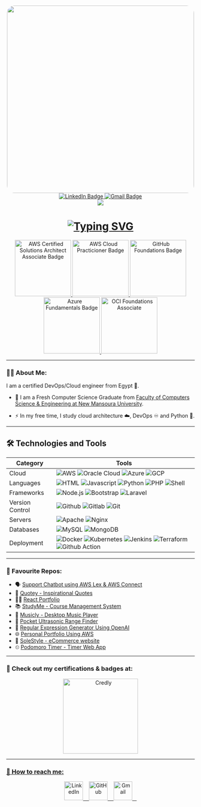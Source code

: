 <div id="header" align="center">
      <div style="width: 500px; overflow: hidden; border-radius: 20px;">
          <img src="https://cdn.dribbble.com/userupload/7725814/file/original-ad34e5a3d587a8a90b6586de67710225.gif" width="500" style="display: block;">
      </div>
      <div id="badges">
          <a href="https://www.linkedin.com/in/abdallah-amir/" target = "_blank">
            <img src="https://custom-icon-badges.demolab.com/badge/LinkedIn-0A66C2?style=for-the-badge&logo=linkedin-white&logoColor=fff" alt="LinkedIn Badge"/>
          </a>
          <a href="mailto:abdallahamirmonir@gmail.com" target = "_blank">
            <img src="https://img.shields.io/badge/Gmail-D14836?style=for-the-badge&logo=gmail&logoColor=white" alt="Gmail Badge"/>
          </a>
    </div>
    <img src="https://komarev.com/ghpvc/?username=Zerobrofan&style=flat&color=2a9df4"/>
    <h1>
<a href="https://git.io/typing-svg"><img src="https://readme-typing-svg.demolab.com?font=Cascadia+Code&size=25&duration=2500&pause=500&center=true&vCenter=true&width=435&lines=Hi!+I'm+Abdallah+Amir+%F0%9F%91%8B;I'm+a+DevOps%2FCloud+Engineer%F0%9F%91%A8%E2%80%8D%F0%9F%92%BB" alt="Typing SVG" /></a>
    </h1>
</div>

<div id="badges" align="center">
          <a href="https://www.credly.com/badges/55aa4fdb-9c41-4c15-b6aa-0ef95547f166/public_url" target = "_blank">
            <img src="https://images.credly.com/size/340x340/images/0e284c3f-5164-4b21-8660-0d84737941bc/image.png" width="150px" alt="AWS Certified Solutions Architect Associate Badge"/>
          </a>
          <a href="https://www.credly.com/badges/62116cfc-5b39-4698-a119-72e8cc6c0c79/public_url" target = "_blank">
            <img src="https://images.credly.com/size/340x340/images/00634f82-b07f-4bbd-a6bb-53de397fc3a6/image.png" width="150px" alt="AWS Cloud Practicioner Badge"/>
          </a>
          <a href="https://www.credly.com/badges/729ffdb7-1327-4c31-a96f-d6c006665e84/public_url" target = "_blank">
            <img src="https://images.credly.com/size/340x340/images/024d0122-724d-4c5a-bd83-cfe3c4b7a073/image.png" width="150px" alt="GitHub Foundations Badge"/>
          </a>
          <a href="https://www.credly.com/badges/62116cfc-5b39-4698-a119-72e8cc6c0c79/public_url" target = "_blank">
            <img src="https://images.credly.com/size/340x340/images/be8fcaeb-c769-4858-b567-ffaaa73ce8cf/image.png" width="150px" alt="Azure Fundamentals Badge"/>
          </a>
          <a href="https://catalog-education.oracle.com/pls/certview/sharebadge?id=FE69CAC3FF27C55C919DB050ABFC4CD7023DE5C187E13DB23A8AD06B71118D14" target = "_blank">
            <img src="https://github.com/Zerobrofan/Zerobrofan/assets/100843256/70a48128-7bd2-4fd4-8cf6-10ef964d6b31" width="150px" alt="OCI Foundations Associate"/>
          </a>
</div>

---

### :man_technologist: About Me:
I am a certified DevOps/Cloud engineer from Egypt 🐪.

- :seedling: I am a Fresh Computer Science Graduate from <a href="https://www.facebook.com/FCSENMUofficial" target = "_blank">Faculty of Computers Science & Engineering at New Mansoura University</a>.

- :zap: In my free time, I study cloud architecture ☁️, DevOps ♾️ and Python 🐍.

---

## 🛠 Technologies and Tools

| Category           | Tools                                                                                                                                                                                                                                                                                                                                                                                                                                                                                                                                                                                                                                                                                                                                                                                                                                                                                                                                                                                                                                                                                                                                                                                                                                                                                                                                                                                                                                                                                                                                                                                                                                                                                                                                                                                                                                                                                                                                                                                                                                                                                                                                                                                                                                                                                                                                                                                                                                                                                                                                                                                                                                                                                                                                                                                                                                                                                                                                                                                                                                                                                                                                                                                                                                                                                                                                                                                                                                                                                                                                                                                                                                                                                                                                                                                                                                                                                                                                                                                                       |
| ------------------ | ----------------------------------------------------------------------------------------------------------------------------------------------------------------------------------------------------------------------------------------------------------------------------------------------------------------------------------------------------------------------------------------------------------------------------------------------------------------------------------------------------------------------------------------------------------------------------------------------------------------------------------------------------------------------------------------------------------------------------------------------------------------------------------------------------------------------------------------------------------------------------------------------------------------------------------------------------------------------------------------------------------------------------------------------------------------------------------------------------------------------------------------------------------------------------------------------------------------------------------------------------------------------------------------------------------------------------------------------------------------------------------------------------------------------------------------------------------------------------------------------------------------------------------------------------------------------------------------------------------------------------------------------------------------------------------------------------------------------------------------------------------------------------------------------------------------------------------------------------------------------------------------------------------------------------------------------------------------------------------------------------------------------------------------------------------------------------------------------------------------------------------------------------------------------------------------------------------------------------------------------------------------------------------------------------------------------------------------------------------------------------------------------------------------------------------------------------------------------------------------------------------------------------------------------------------------------------------------------------------------------------------------------------------------------------------------------------------------------------------------------------------------------------------------------------------------------------------------------------------------------------------------------------------------------------------------------------------------------------------------------------------------------------------------------------------------------------------------------------------------------------------------------------------------------------------------------------------------------------------------------------------------------------------------------------------------------------------------------------------------------------------------------------------------------------------------------------------------------------------------------------------------------------------------------------------------------------------------------------------------------------------------------------------------------------------------------------------------------------------------------------------------------------------------------------------------------------------------------------------------------------------------------------------------------------------------------------------------------------------------------------------- |
| Cloud              | ![AWS](https://custom-icon-badges.demolab.com/badge/AWS-%23FF9900.svg?style=for-the-badge&logo=aws&logoColor=white) ![Oracle Cloud](https://custom-icon-badges.demolab.com/badge/Oracle%20Cloud-F80000?style=for-the-badge&logo=oracle&logoColor=white) ![Azure](https://custom-icon-badges.demolab.com/badge/Microsoft%20Azure-0089D6?style=for-the-badge&logo=msazure&logoColor=white) ![GCP](https://img.shields.io/badge/Google_Cloud_Platform-4285F4?style=for-the-badge&logo=googlecloud&logoColor=white)                                                                                                                                                                                                                                                                                                                                                                                                                                                                                                                                                                                                                                                                                                                                                                                                                                                                                                                                                                                                                                                                                                                                                                                                                                                                                                                                                                                                                                                                                                                                                                                                                                                                                                                                                                                                                                                                                                                                                                                                                                                                                                                                                                                                                                                                                                                                                                                                                                                                                                                                                                                                                                                                                                                                                                                                                                                                                                                                                                                                                                                                                                                                                                                                                                                                                                                                                                                                                                                                                                                                                                                                                                                                                                                                                               |
| Languages          | ![HTML](https://img.shields.io/badge/html5%20-%23E34F26.svg?&style=for-the-badge&logo=html5&logoColor=white) ![Javascript](https://img.shields.io/badge/javascript%20-%23323330.svg?&style=for-the-badge&logo=javascript&logoColor=%23F7DF1E) ![Python](https://img.shields.io/badge/Python-3776AB?style=for-the-badge&logo=python&logoColor=white) ![PHP](https://img.shields.io/badge/php-%23777BB4.svg?&style=for-the-badge&logo=php&logoColor=white) ![Shell](https://img.shields.io/badge/shell_script%20-%23121011.svg?&style=for-the-badge&logo=gnu-bash&logoColor=white)                                                                                                                                                                                                                                                                                                                                                                                                                                                                                                                                                                                                                                                                                                                                                                                                                                                                                                                                                                                                                                                                                                                                                                                                                                                                                                                                                                                                                                                                                                                                                                                                                                                                                                                                                                                                                                                                                                                                                                                                                                                                                                                                                                                                                                                                                                                                                                                                                                                                                                                                                                                                                                                                                                                                                                                                                                                                                                                                                                                                                                                                                                                                                                                                                                                                                                                                 |
| Frameworks         | ![Node.js](https://img.shields.io/badge/Node.js-43853D?style=for-the-badge&logo=node.js&logoColor=white) ![Bootstrap](https://img.shields.io/badge/bootstrap%20-%23563D7C.svg?&style=for-the-badge&logo=bootstrap&logoColor=white) ![Laravel](https://img.shields.io/badge/laravel%20-%23FF2D20.svg?&style=for-the-badge&logo=laravel&logoColor=white)                                                                                                                                                                                                                                                                                                                                                                                                                                                                                                                                                                                                                                                                                                                                                                                                                                                                                                                                                                                                                                                                                                                                                                                                                                                                                                                                                                                                                                                                                                                                                                                                                                                                                                                                                                                                                                                                                                                                                                                                                                                                                                                                                                                                                                                                                                                                                                                                                                                                                                                                                                                                                                                                                                                                                                                                                                                                                                                                                                                                                                                                                                                                                                                                                                                                                                                                                                                                                            |
| Version Control    | ![Github](https://img.shields.io/badge/GitHub-100000?style=for-the-badge&logo=github&logoColor=white) ![Gitlab](https://img.shields.io/badge/GitLab-330F63?style=for-the-badge&logo=gitlab&logoColor=white) ![Git](https://img.shields.io/badge/git%20-%23FF2D20.svg?&style=for-the-badge&logo=git&logoColor=white)                                                                                                                                                                                                                                                                                                                                                                                                                                                                                                                                                                                                                                                                                                                                                                                                                                                                                                                                                                                                                                                                                                                                                                                                                                                                                                                                                                                                                                                                                                                                                                                                                                                                                                                                                                                                                                                                                                                                                                                                                                                                                                                                                                                                                                                                                                                                                                                                                                                                                                                                                                                                                                                                                                                                                                                                                                                                                                                                                                                                                                                                                                                                                                                                                                                                                                                                                                                                                                                                                                                                                                                                                                                                                                                                                                                                   |
| Servers            | ![Apache](https://img.shields.io/badge/apache%20-%23D42029.svg?&style=for-the-badge&logo=apache&logoColor=white) ![Nginx](https://img.shields.io/badge/nginx%20-%23009639.svg?&style=for-the-badge&logo=nginx&logoColor=white)                                                                                                                                                                                                                                                                                                                                                                                                                                                                                                                                                                                                                                                                                                                                                                                                                                                                                                                                                                                                                                                                                                                                                                                                                                                                                                                                                                                                                                                                                                                                                                                                                                                                                                                                                                                                                                                                                                                                                                                                                                                                                                                                                                                                                                                                                                                                                                                                                                                                                                                                                                                                                                                                                                                                                                                                                                                                                                                                                                                                                                                                                                                                                                                                                                                                                                                                                                                                                                                                                                                                                                                                                                                                                                                                                                              |
| Databases          | ![MySQL](https://img.shields.io/badge/MySQL-00000F?style=for-the-badge&logo=mysql&logoColor=white) ![MongoDB](https://img.shields.io/badge/MongoDB-%234ea94b.svg?&style=for-the-badge&logo=mongodb&logoColor=white)                                                                                                                                                                                                                                                                                                                                                                                                                                                                                                                                                                                                                                                                                                                                                                                                                                                                                                                                                                                                                                                                                                                                                                                                                                                                                                                                                                                                                                                                                                                                                                                                                                                                                                                                                                                                                                                                                                                                                                                                                                                                                                                                                                                                                                                                                                                                                                                                                                                                                                                                                                                                                                                                                                                                                                                                                                                                                                                                                                                                                                                                                                                                                                                                                                                                                                                                                                                                                                                                                                                               |
| Deployment         | ![Docker](https://img.shields.io/badge/docker%20-%230db7ed.svg?&style=for-the-badge&logo=docker&logoColor=white) ![Kubernetes](https://img.shields.io/badge/kubernetes%20-%23326ce5.svg?&style=for-the-badge&logo=kubernetes&logoColor=white) ![Jenkins](https://img.shields.io/badge/Jenkins-D24939?style=for-the-badge&logo=Jenkins&logoColor=white) ![Terraform](https://img.shields.io/badge/terraform-%235835CC.svg?style=for-the-badge&logo=terraform&logoColor=white) ![Github Action](https://img.shields.io/badge/GitHub_Actions-2088FF?style=for-the-badge&logo=github-actions&logoColor=white)                                                                                                                                                                                                                                                                                                                                                                                                                                                                                                                                                                                                                                                                                                                                                                                                                                                                                                                                                                                                                                                                                                                                                                                                                                                                                                                                                                                                                                                                                                                                                                                                                                                                                                                                                                                                                                                                                                                                                                                                                                                                                                                                                                                                                                                                                                                                                                                                                                                                                                                                                                                                                                                                                                                                                                                                                                                                                                                                                                                                                                                                                                                                                                                                                                                                                                                                                                                                                                                                                                                                                                                                                                                                                                                                                                                                                                                                                                                                                                              |     



  
 
</div>

---

### 🌟 Favourite Repos:
- 🗣 <a href="https://github.com/Zerobrofan/Support-Chatbot-using-AWS-Lex-and-Connect" target ="_blank">Support Chatbot using AWS Lex & AWS Connect</a>
- 📙 <a href="https://github.com/Zerobrofan/Quotey-Inspirational-Quotes" target ="_blank"> Quotey - Inspirational Quotes</a>
- 🙋‍♂️ <a href="https://github.com/Zerobrofan/react-portfolio" target = "_blank">React Portfolio</a>
- 📚 <a href="https://github.com/Zerobrofan/StudyMe" target = "_blank">StudyMe - Course Management System</a>
- 🎵 <a href="https://github.com/Zerobrofan/Musicly" target = "_blank">Musicly - Desktop Music Player</a>
- 📏 <a href="https://github.com/Zerobrofan/Pocket-Ultrasonic-Range-Finder-Using-Arduino" target = "_blank">Pocket Ultrasonic Range Finder</a>
- 🤖 <a href="https://github.com/Zerobrofan/Regular-Expression-Generator-Using-OpenAI" target = "_blank">Regular Expression Generator Using OpenAI</a>
- 🌐 <a href="https://github.com/Zerobrofan/Static-Website-Hosting-Using-AWS-S3" target = "_blank">Personal Portfolio Using AWS</a>
- 👟 <a href="https://github.com/Zerobrofan/SoleStyle-eCommerce-website/" target ="_blank"> SoleStyle - eCommerce website</a>
- ⏲ <a href="https://github.com/Zerobrofan/Podomoro-Timer" target ="_blank"> Podomoro Timer - Timer Web App</a>

---

###  🦝 Check out my certifications & badges at:
<div align="center">
           <a href="https://www.credly.com/users/abdallah-amir/badges" target = "_blank">
            <img src="https://info.credly.com/hubfs/Credly_images_2022/Logo.svg" width="200px" alt="Credly"/>
</div>

---

###  🤙 How to reach me:
<div id="badges" align="center">
          <a href="https://www.linkedin.com/in/abdallah-amir/" target = "_blank">
            <img src="https://cdn-icons-png.flaticon.com/512/1377/1377213.png" width="50px" alt="LinkedIn"/>&nbsp;&nbsp;&nbsp;
          </a>
          <a href="https://github.com/Zerobrofan" target = "_blank">
            <img src="https://cdn-icons-png.flaticon.com/512/270/270798.png" width="50px" alt="GitHub"/>&nbsp;&nbsp;&nbsp;
          </a>
          <a href="mailto:abdallahamirmonir@gmail.com" target = "_blank">
            <img src="https://cdn-icons-png.flaticon.com/512/720/720277.png" alt="Gmail" width="50px"/>&nbsp;&nbsp;&nbsp;
          </a>
</div>
